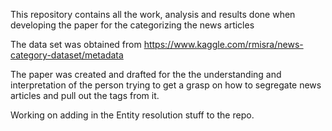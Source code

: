 This repository contains all the work, analysis and results done when developing the paper for the categorizing the news articles

The data set was obtained from https://www.kaggle.com/rmisra/news-category-dataset/metadata

The paper was created and drafted for the the understanding and interpretation of the person trying to get a grasp on how to segregate news articles and pull out the tags from it.

Working on adding in the Entity resolution stuff to the repo.
